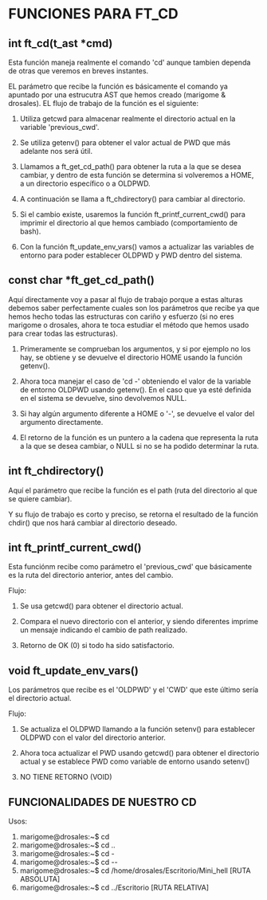 # FUNCIONES PARA FT_CD 

## int ft_cd(t_ast *cmd)

Esta función maneja realmente el comando 'cd' aunque tambien dependa de otras que veremos en breves instantes.

EL parámetro que recibe la función es básicamente el comando ya apuntado por una estrucutra AST que hemos creado (marigome & drosales). EL flujo de trabajo de la función es el siguiente:

1. Utiliza getcwd para almacenar realmente el directorio actual en la variable 'previous_cwd'.

2. Se utiliza getenv() para obtener el valor actual de PWD que más adelante nos será útil.

3. Llamamos a ft_get_cd_path() para obtener la ruta a la que se desea cambiar, y dentro de esta función se determina si volveremos a HOME, a un directorio específico o a OLDPWD.

4. A continuación se llama a ft_chdirectory() para cambiar al directorio.

5. Si el cambio existe, usaremos la función ft_printf_current_cwd() para imprimir el directorio al que hemos cambiado (comportamiento de bash).

6. Con la función ft_update_env_vars() vamos a actualizar las variables de entorno para poder establecer OLDPWD y PWD dentro del sistema.

## const char   *ft_get_cd_path()

Aquí directamente voy a pasar al flujo de trabajo porque a estas alturas debemos saber perfectamente cuales son los parámetros que recibe ya que hemos hecho todas las estructuras con cariño y esfuerzo (si no eres marigome o drosales, ahora te toca estudiar el método que hemos usado para crear todas las estructuras).

1. Primeramente se comprueban los argumentos, y si por ejemplo no los hay, se obtiene y se devuelve el directorio HOME usando la función getenv().

2. Ahora toca manejar el caso de 'cd -' obteniendo el valor de la variable de entorno OLDPWD usando getenv(). En el caso que ya esté definida en el sistema se devuelve, sino devolvemos NULL.

3. Si hay algún argumento diferente a HOME o '-', se devuelve el valor del argumento directamente.

4. El retorno de la función es un puntero a la cadena que representa la ruta a la que se desea cambiar, o NULL si no se ha podido determinar la ruta.

## int  ft_chdirectory()

Aquí el parámetro que recibe la función es el path (ruta del directorio al que se quiere cambiar).

Y su flujo de trabajo es corto y preciso, se retorna el resultado de la función chdir() que nos hará cambiar al directorio deseado.

## int  ft_printf_current_cwd()

Esta funciónm recibe como parámetro el 'previous_cwd' que básicamente es la ruta del directorio anterior, antes del cambio.

Flujo:

1. Se usa getcwd() para obtener el directorio actual.

2. Compara el nuevo directorio con el anterior, y siendo diferentes imprime un mensaje indicando el cambio de path realizado.

3. Retorno de OK (0) si todo ha sido satisfactorio.

## void ft_update_env_vars()

Los parámetros que recibe es el 'OLDPWD' y el 'CWD' que este último sería el directorio actual.

Flujo:

1. Se actualiza el OLDPWD llamando a la función setenv() para establecer OLDPWD con el valor del directorio anterior.

2. Ahora toca actualizar el PWD usando getcwd() para obtener el directorio actual y se establece PWD como variable de entorno usando setenv()

3. NO TIENE RETORNO (VOID)

## FUNCIONALIDADES DE NUESTRO CD

Usos:

1. marigome@drosales:~$ cd
2. marigome@drosales:~$ cd ..
3. marigome@drosales:~$ cd -
4. marigome@drosales:~$ cd --
5. marigome@drosales:~$ cd /home/drosales/Escritorio/Mini_hell [RUTA ABSOLUTA]
6. marigome@drosales:~$ cd ../Escritorio                       [RUTA RELATIVA]